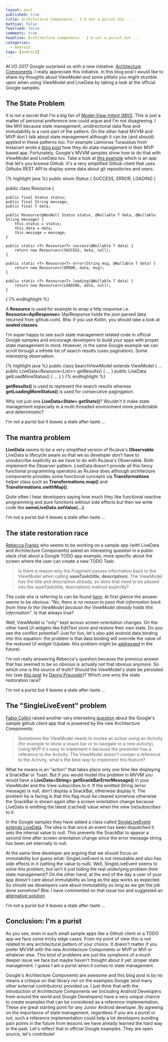 ```yaml
---
layout: post
published: true
title: Architecture Components - I'm not a purist but ...
mathjax: false
featrued: false
comments: true
headline: Architecture Components - I'm not a purist but ...
categories:
  - Android
tags: [android]
---
```

At I/O 2017 Google surprised us with a new initiative: [Architecture Components](https://developer.android.com/topic/libraries/architecture/index.html). I really appreciate this initiative. In this blog post I would like to share my thoughts about ViewModel and some pitfalls you might stumble upon when using ViewModel and LiveData by taking a look at the official Google samples.

## The State Problem
It is not a secret that I'm a big fan of [Model-View-Intent (MVI)](http://hannesdorfmann.com/android/mosby3-mvi-1).
This is just a matter of personal preference one could argue and I'm not disagreeing.
I like MVI because state management, unidirectional data flow and immutability is a core part of the pattern.
On the other hand MVVM and MVP don't talk about state management although it can be (and should) applied in these patterns too.
For example Laimonas Turauskas from Instacart wrote a [blog post](https://tech.instacart.com/lce-modeling-data-loading-in-rxjava-b798ac98d80)
how they do state management in their MVP based app.
Fortunately, Google's MVVM samples show how to do that with ViewModel and LiveData too.
Take a look at [this example](https://github.com/googlesamples/android-architecture-components) which is an app that let's you browse Github. It's a very simplified Github client that uses Githubs REST API to display some data about git repositories and users.

{% highlight java %}
public enum Status {
    SUCCESS,
    ERROR,
    LOADING
}

public class Resource<T> {

    public final Status status;
    public final String message;
    public final T data;

    public Resource(@NonNull Status status, @Nullable T data, @Nullable String message) {
        this.status = status;
        this.data = data;
        this.message = message;
    }

    public static <T> Resource<T> success(@Nullable T data) {
        return new Resource<>(SUCCESS, data, null);
    }

    public static <T> Resource<T> error(String msg, @Nullable T data) {
        return new Resource<>(ERROR, data, msg);
    }

    public static <T> Resource<T> loading(@Nullable T data) {
        return new Resource<>(LOADING, data, null);
    }
}
{% endhighlight %}

A **Resource** is used for example to wrap a http response i.e. **Resource&lt;ApiResponse&gt;** (ApiResponse holds the json parsed data returned from github.com).
Btw. if you use Kotlin, you should take a look at **sealed classes**.

I'm super happy to see such state management related code in official Google samples and
encourage developers to build your apps with proper state management in mind.
However, in the same Google example we can scroll through a infinite list of search results (uses pagination). Some interesting observation:

{% highlight java %}
public class SearchViewModel extends ViewModel {
  ...
  public LiveData<Resource<List<Repo>>> getResults() { ... }
  public LiveData<LoadMoreState> getLoadMoreStatus() { ... }
}
{% endhighlight %}

**getResults()** is used to represent the search results whereas **getLoadingMoreStatus()** is used for consecutive pagingation.

Why not just one **LiveData&lt;State&gt; getState()**? Wouldn't it make state management especially in a multi threaded environment more predictable and deterministic?

I'm not a purist but it leaves a stale after-taste ...

## The mantra problem
**LiveData** seems to be a very simplified version of RxJava's **Observable**.
LiveData is lifecycle aware so that we as developer don't have to unsubscribe explicitly as we have to do with RxJava's Observable. Both implement the Observer pattern.
LiveData doesn't provide all this fancy functional programming operators as RxJava does although architecture components provides some functional concepts via **Transformations** helper class such as **Transformations.map()** and **Transformations.swithMap()**.

Quite often I hear developers saying how much they like functional reactive programming and pure functions without side effects but then we write code like **someLiveData.setValue(...)**.

I'm not a purist but it leaves a stale after-taste ...

## The state restoration race
[Rebecca Franks](https://twitter.com/riggaroo) who seems to be working on a sample app
(with LiveData and Architecture Components) asked an interesting question in a public slack chat about a Google TODO app example, more specific about the screen where the user can create a new TODO Task:  

> Is there a reason why the Fragment passes information back to the ViewModel when calling **saveTask(title, description)**. The ViewModel has the title and description already, so does that need to be passed into the saveTask(title, description) method explicitly?

The code she is referring to can be found [here](https://github.com/googlesamples/android-architecture/blob/dev-todo-mvvm-live/todoapp/app/src/main/java/com/example/android/architecture/blueprints/todoapp/addedittask/AddEditTaskFragment.java#L111).
At first glance the answer seems to be obvious: _"No, there is no reason to pass that information back from View to the ViewModel because the ViewModel already holds this information"_.
Is that always true?

Well, ViewModel is "only" kept across screen orientation changes.
On the other hand UI widgets like EditText store and restore their own state.
Do you see the conflict potential?
Just for fun, let's also add android data binding into this equation:
the problem is that data binding will override the value of the restored UI widget (Update: this problem might be [addressed](https://github.com/googlesamples/android-architecture-components/issues/47#issuecomment-310928267) in the future).

I'm not really answering  Rebecca's question because the previous answer that has seemed to be so obvious is actually not that obvious anymore. So which one is the source of truth? Should the ViewModel's state be persisted too (see [this post](https://proandroiddev.com/customizing-the-new-viewmodel-cf28b8a7c5fc) by [Danny Preussler](https://twitter.com/PreusslerBerlin))? Which one wins the state restoration race?

I'm not a purist but it leaves a stale after-taste ...

## The "SingleLiveEvent" problem
[Fabio Collini](https://twitter.com/fabiocollini) raised another very interesting [question](https://github.com/googlesamples/android-architecture-components/issues/63) about the Google's sample github client app that is powered by the new Architecture Components:

> Sometimes the ViewModel needs to invoke an action using an Activity (for example to show a snack bar or to navigate to a new activity). Using MVP it's easy to implement it because the presenter has a reference to the Activity. The ViewModel doesn't contain a reference to the Activity, what's the best way to implement this feature?

What he means is an "action" that takes place only one time like displaying a SnackBar or Toast.
But if you would model this problem in MVVM you would have a **LiveData&lt;String&gt; getSnackBarErrorMessage()**  in your ViewModel and the View subscribes to it.
If the emitted String (error message) is null, don't display a SnackBar, otherwise display it.
The problem he is facing is that this flag must be cleared somehow
otherwise the SnackBar is shown again after a screen orientation change because LiveData is emitting the latest (cached) value when the view (re)subscribes to it.

In the Google samples they have added a class called [SingleLiveEvent extends LiveData](https://github.com/googlesamples/android-architecture/blob/dev-todo-mvvm-live/todoapp/app/src/main/java/com/example/android/architecture/blueprints/todoapp/SingleLiveEvent.java).
The idea is that once an event has been dispatched it sets the internal value to null.
This prevents the SnackBar to appear a second time after screen orientation change since the error message string has been set internally to null.

At the same time developer are arguing that we should focus on immutability but guess what:
SingleLiveEvent is not immutable and also has side effects in it (setting the value to null).
Well, SingleLiveEvent seems to solve this problem, but isn't it just hiding the real underlying problem (hint: state management)?
On the other hand, at the end of the day a user of your app doesn't care about immutability as long as the app works as expected. So should we developers care about immutability as long as we get the job done somehow?
Btw. I have commented on that issue too and suggested an [alternative solution](https://github.com/googlesamples/android-architecture-components/issues/63#issuecomment-310422475)

I'm not a purist but it leaves a stale after-taste ...


## Conclusion: I'm a purist
As you see, even in such small sample apps like a Github client or a TODO app we face some tricky edge cases.
From my point of view this is not related to any architectural pattern of your choice.
It doesn't matter if you prefer MVVM with the new Architecture Components or MVP or MVI or whatever else.
This kind of problems are just the symptoms of a much deeper issue we face but maybe haven't thought about it yet: proper state management. I guess I am a purist when it comes to state management.

Google's Architecture Components are awesome and this blog post is by no means a critique on that library nor on the examples Google (and many other external contributors) provided us.
I just think that with the introduction of Architecture Components we (including Android Developers from around the world and Google Developers) have a very unique chance
to create examples that can be considered as a reference implementation.
These are great starting point for any Junior Android developer.
By agreeing on the importance of state management, regardless if you are a purist or not, such a reference implementation could
help a lot developers avoiding pain points in the future from lessons we have already learned the hard way in the past.
Let's reflect that in official Google examples.
They are open source, let's contribute!
